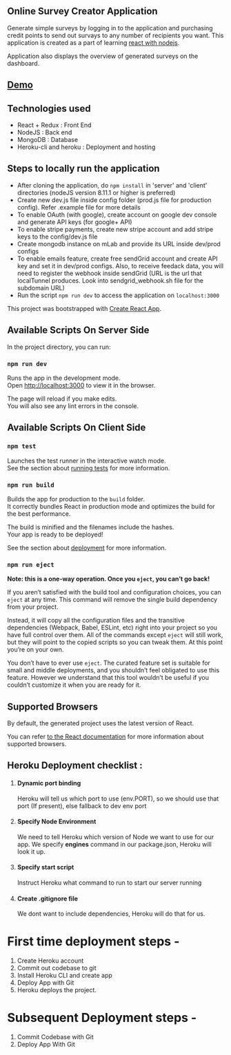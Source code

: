 ## Online Survey Creator Application 

Generate simple surveys by logging in to the application and purchasing credit points to send out survays to any number of recipients you want. This application is created as a part of learning [react with nodejs](https://www.udemy.com/node-with-react-fullstack-web-development/learn/v4/content).

Application also displays the overview of generated surveys on the dashboard.

## [Demo](https://obscure-ocean-89464.herokuapp.com/)

## Technologies used

* React + Redux : Front End
* NodeJS : Back end
* MongoDB : Database
* Heroku-cli and heroku : Deployment and hosting



## Steps to locally run the application 

* After cloning the application, do `npm install` in 'server' and 'client' directories (nodeJS version 8.11.1 or higher is preferred)
* Create new dev.js file inside config folder (prod.js file for production config). Refer .example file for more details
* To enable OAuth (with google), create account on google dev console and generate API keys (for google+ API)
* To enable stripe payments, create new stripe account and add stripe keys to the config/dev.js file
* Create mongodb instance on mLab and provide its URL inside dev/prod configs
* To enable emails feature, create free sendGrid account and create API key and set it in dev/prod configs. Also, to receive feedack data, you will need to register the webhook inside sendGrid (URL is the url that localTunnel produces. Look into sendgrid_webhook.sh file for the subdomain URL)
* Run the script `npm run dev` to access the application on `localhost:3000`



This project was bootstrapped with [Create React App](https://github.com/facebookincubator/create-react-app).


## Available Scripts On Server Side

In the project directory, you can run:

### `npm run dev`

Runs the app in the development mode.<br>
Open [http://localhost:3000](http://localhost:3000) to view it in the browser.

The page will reload if you make edits.<br>
You will also see any lint errors in the console.

## Available Scripts On Client Side

### `npm test`

Launches the test runner in the interactive watch mode.<br>
See the section about [running tests](#running-tests) for more information.

### `npm run build`

Builds the app for production to the `build` folder.<br>
It correctly bundles React in production mode and optimizes the build for the best performance.

The build is minified and the filenames include the hashes.<br>
Your app is ready to be deployed!

See the section about [deployment](#deployment) for more information.

### `npm run eject`

**Note: this is a one-way operation. Once you `eject`, you can’t go back!**

If you aren’t satisfied with the build tool and configuration choices, you can `eject` at any time. This command will remove the single build dependency from your project.

Instead, it will copy all the configuration files and the transitive dependencies (Webpack, Babel, ESLint, etc) right into your project so you have full control over them. All of the commands except `eject` will still work, but they will point to the copied scripts so you can tweak them. At this point you’re on your own.

You don’t have to ever use `eject`. The curated feature set is suitable for small and middle deployments, and you shouldn’t feel obligated to use this feature. However we understand that this tool wouldn’t be useful if you couldn’t customize it when you are ready for it.

## Supported Browsers

By default, the generated project uses the latest version of React.

You can refer [to the React documentation](https://reactjs.org/docs/react-dom.html#browser-support) for more information about supported browsers.





 ## Heroku Deployment checklist : 

1. #### Dynamic port binding
    Heroku will tell us which port to use (env.PORT), so we should use that port (If present), else fallback to dev env port
1. #### Specify Node Environment
    We need to tell Heroku which version of Node we want to use for our app.
    We specify **engines** command in our package.json, Heroku will look it up.
1. #### Specify start script
    Instruct Heroku what command to run to start our server running
1. #### Create .gitignore file
    We dont want to include dependencies, Heroku will do that for us.


# First time deployment steps - 

1. Create Heroku account
1. Commit out codebase to git
1. Install Heroku CLI and create app
1. Deploy App with Git
1. Heroku deploys the project.

# Subsequent Deployment steps - 

1. Commit Codebase with Git
1. Deploy App With Git